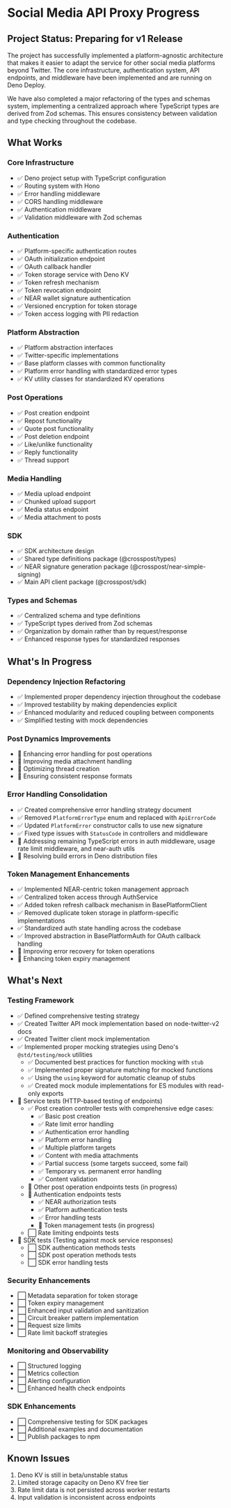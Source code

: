 # Social Media API Proxy Progress

## Project Status: Preparing for v1 Release

The project has successfully implemented a platform-agnostic architecture that makes it easier to
adapt the service for other social media platforms beyond Twitter. The core infrastructure,
authentication system, API endpoints, and middleware have been implemented and are running on Deno
Deploy.

We have also completed a major refactoring of the types and schemas system, implementing a
centralized approach where TypeScript types are derived from Zod schemas. This ensures consistency
between validation and type checking throughout the codebase.

## What Works

### Core Infrastructure

- ✅ Deno project setup with TypeScript configuration
- ✅ Routing system with Hono
- ✅ Error handling middleware
- ✅ CORS handling middleware
- ✅ Authentication middleware
- ✅ Validation middleware with Zod schemas

### Authentication

- ✅ Platform-specific authentication routes
- ✅ OAuth initialization endpoint
- ✅ OAuth callback handler
- ✅ Token storage service with Deno KV
- ✅ Token refresh mechanism
- ✅ Token revocation endpoint
- ✅ NEAR wallet signature authentication
- ✅ Versioned encryption for token storage
- ✅ Token access logging with PII redaction

### Platform Abstraction

- ✅ Platform abstraction interfaces
- ✅ Twitter-specific implementations
- ✅ Base platform classes with common functionality
- ✅ Platform error handling with standardized error types
- ✅ KV utility classes for standardized KV operations

### Post Operations

- ✅ Post creation endpoint
- ✅ Repost functionality
- ✅ Quote post functionality
- ✅ Post deletion endpoint
- ✅ Like/unlike functionality
- ✅ Reply functionality
- ✅ Thread support

### Media Handling

- ✅ Media upload endpoint
- ✅ Chunked upload support
- ✅ Media status endpoint
- ✅ Media attachment to posts

### SDK

- ✅ SDK architecture design
- ✅ Shared type definitions package (@crosspost/types)
- ✅ NEAR signature generation package (@crosspost/near-simple-signing)
- ✅ Main API client package (@crosspost/sdk)

### Types and Schemas

- ✅ Centralized schema and type definitions
- ✅ TypeScript types derived from Zod schemas
- ✅ Organization by domain rather than by request/response
- ✅ Enhanced response types for standardized responses

## What's In Progress

### Dependency Injection Refactoring

- ✅ Implemented proper dependency injection throughout the codebase
- ✅ Improved testability by making dependencies explicit
- ✅ Enhanced modularity and reduced coupling between components
- ✅ Simplified testing with mock dependencies

### Post Dynamics Improvements

- 🔄 Enhancing error handling for post operations
- 🔄 Improving media attachment handling
- 🔄 Optimizing thread creation
- 🔄 Ensuring consistent response formats

### Error Handling Consolidation

- ✅ Created comprehensive error handling strategy document
- ✅ Removed `PlatformErrorType` enum and replaced with `ApiErrorCode`
- ✅ Updated `PlatformError` constructor calls to use new signature
- ✅ Fixed type issues with `StatusCode` in controllers and middleware
- 🔄 Addressing remaining TypeScript errors in auth middleware, usage rate limit middleware, and
  near-auth utils
- 🔄 Resolving build errors in Deno distribution files

### Token Management Enhancements

- ✅ Implemented NEAR-centric token management approach
- ✅ Centralized token access through AuthService
- ✅ Added token refresh callback mechanism in BasePlatformClient
- ✅ Removed duplicate token storage in platform-specific implementations
- ✅ Standardized auth state handling across the codebase
- ✅ Improved abstraction in BasePlatformAuth for OAuth callback handling
- 🔄 Improving error recovery for token operations
- 🔄 Enhancing token expiry management

## What's Next

### Testing Framework

- ✅ Defined comprehensive testing strategy
- ✅ Created Twitter API mock implementation based on node-twitter-v2 docs
- ✅ Created Twitter client mock implementation
- ✅ Implemented proper mocking strategies using Deno's `@std/testing/mock` utilities
  - ✅ Documented best practices for function mocking with `stub`
  - ✅ Implemented proper signature matching for mocked functions
  - ✅ Using the `using` keyword for automatic cleanup of stubs
  - ✅ Created mock module implementations for ES modules with read-only exports
- 🔄 Service tests (HTTP-based testing of endpoints)
  - ✅ Post creation controller tests with comprehensive edge cases:
    - ✅ Basic post creation
    - ✅ Rate limit error handling
    - ✅ Authentication error handling
    - ✅ Platform error handling
    - ✅ Multiple platform targets
    - ✅ Content with media attachments
    - ✅ Partial success (some targets succeed, some fail)
    - ✅ Temporary vs. permanent error handling
    - ✅ Content validation
  - 🔄 Other post operation endpoints tests (in progress)
  - 🔄 Authentication endpoints tests
    - ✅ NEAR authorization tests
    - ✅ Platform authentication tests
    - ✅ Error handling tests
    - 🔄 Token management tests (in progress)
  - ⬜ Rate limiting endpoints tests
- 🔄 SDK tests (Testing against mock service responses)
  - ⬜ SDK authentication methods tests
  - ⬜ SDK post operation methods tests
  - ⬜ SDK error handling tests

### Security Enhancements

- ⬜ Metadata separation for token storage
- ⬜ Token expiry management
- ⬜ Enhanced input validation and sanitization
- ⬜ Circuit breaker pattern implementation
- ⬜ Request size limits
- ⬜ Rate limit backoff strategies

### Monitoring and Observability

- ⬜ Structured logging
- ⬜ Metrics collection
- ⬜ Alerting configuration
- ⬜ Enhanced health check endpoints

### SDK Enhancements

- ⬜ Comprehensive testing for SDK packages
- ⬜ Additional examples and documentation
- ⬜ Publish packages to npm

## Known Issues

1. Deno KV is still in beta/unstable status
2. Limited storage capacity on Deno KV free tier
3. Rate limit data is not persisted across worker restarts
4. Input validation is inconsistent across endpoints

